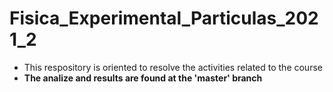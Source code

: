 # Fisica_Experimental_Particulas_2021_2
- This respository is oriented to resolve the activities related to the course
- **The analize and results are found at the 'master' branch**
